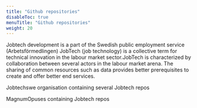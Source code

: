 ```yaml
---
title: "Github repositories"
disableToc: true
menuTitle: "Github repositories"
weight: 20
---
```


Jobtech development is a part of the Swedish public employment service (Arbetsförmedlingen)
JobTech (job technology) is a collective term for technical innovation in the labour market sector.JobTech is characterized by collaboration between several actors in the labour market arena. 
The sharing of common resources such as data provides better prerequisites to create and offer better end services.





[<i class="fab fa-github fa-2x"></i>](https://github.com/jobtechswe) Jobtechswe organisation containing several Jobtech repos

[<i class="fab fa-github fa-2x"></i>](https://github.com/magnumopuses) MagnumOpuses containing Jobtech repos


